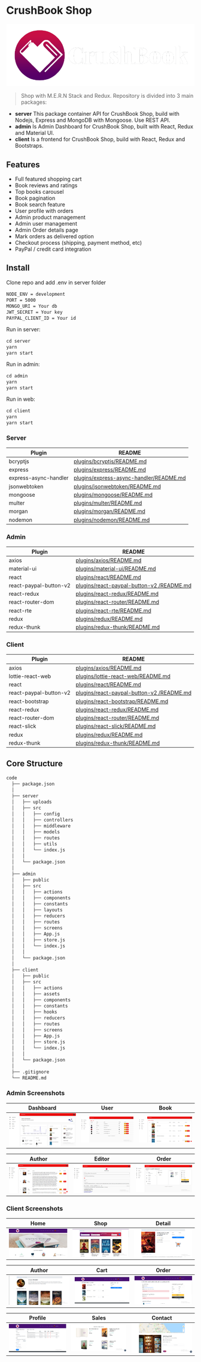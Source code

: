 # CrushBook Shop
![CrushBook](https://github.com/Ren0503/crushbook-js-ecommerce/blob/master/client/src/assets/images/header.png)
> Shop with M.E.R.N Stack and Redux. Repository is divided into 3 main packages: 
- **server** This package container API for CrushBook Shop, build with Nodejs, Express and MongoDB with Mongoose. Use REST API.
- **admin** Is Admin Dashboard for CrushBook Shop, built with React, Redux and Material UI.
- **client** Is a frontend for CrushBook Shop, build with React, Redux and Bootstraps.

## Features

- Full featured shopping cart
- Book reviews and ratings
- Top books carousel
- Book pagination
- Book search feature
- User profile with orders
- Admin product management
- Admin user management
- Admin Order details page
- Mark orders as delivered option
- Checkout process (shipping, payment method, etc)
- PayPal / credit card integration

## Install

Clone repo and add .env in server folder

```
NODE_ENV = development
PORT = 5000
MONGO_URI = Your db
JWT_SECRET = Your key
PAYPAL_CLIENT_ID = Your id
```

Run in server:

```
cd server
yarn
yarn start
```

Run in admin:

```
cd admin
yarn
yarn start
```

Run in web:

```
cd client
yarn
yarn start
```

### Server

| Plugin | README |
| ------ | ------ |
| bcryptjs | [plugins/bcryptjs/README.md](https://github.com/dcodeIO/bcrypt.js/blob/master/README.md) |
| express | [plugins/express/README.md](https://github.com/expressjs/express/blob/master/Readme.md) |
| express-async-handler | [plugins/express-async-handler/README.md](https://github.com/abazhenov/express-async-handler/blob/master/README.md) |
| jsonwebtoken | [plugins/jsonwebtoken/README.md](https://github.com/auth0/node-jsonwebtoken/blob/master/README.md) |
| mongoose | [plugins/mongoose/README.md](https://github.com/Automattic/mongoose/blob/master/README.md) |
| multer | [plugins/multer/README.md](https://github.com/expressjs/multer/blob/master/README.md)|
| morgan | [plugins/morgan/README.md](https://github.com/expressjs/morgan/blob/master/README.md) |
| nodemon | [plugins/nodemon/README.md](https://github.com/remy/nodemon/blob/master/README.md) |

### Admin

| Plugin | README |
| ------ | ------ |
| axios | [plugins/axios/README.md](https://github.com/axios/axios/blob/master/README.md) |
| material-ui | [plugins/material-ui/README.md](https://github.com/mui-org/material-ui/blob/next/README.md) |
| react | [plugins/react/README.md](https://github.com/facebook/react/blob/master/README.md) |
| react-paypal-button-v2 | [plugins/react-paypal-button-v2 /README.md](https://github.com/luehang/react-paypal-button-v2/blob/master/README.md) |
| react-redux | [plugins/react-redux/README.md](https://github.com/reduxjs/react-redux) |
| react-router-dom | [plugins/react-router/README.md](https://github.com/ReactTraining/react-router/blob/master/README.md) |
| react-rte | [plugins/react-rte/README.md](https://github.com/sstur/react-rte/blob/master/README.md) |
| redux | [plugins/redux/README.md](https://github.com/reduxjs/redux)|
| redux-thunk | [plugins/redux-thunk/README.md](https://github.com/reduxjs/redux-thunk/blob/master/README.md) |

### Client

| Plugin | README |
| ------ | ------ |
| axios | [plugins/axios/README.md](https://github.com/axios/axios/blob/master/README.md) |
| lottie-react-web | [plugins/lottie-react-web/README.md](https://github.com/felippenardi/lottie-react-web/blob/master/README.md) |
| react | [plugins/react/README.md](https://github.com/facebook/react/blob/master/README.md) |
| react-paypal-button-v2 | [plugins/react-paypal-button-v2 /README.md](https://github.com/luehang/react-paypal-button-v2/blob/master/README.md) |
| react-bootstrap | [plugins/react-bootstrap/README.md](https://github.com/react-bootstrap/react-bootstrap/blob/master/README.md) |
| react-redux | [plugins/react-redux/README.md](https://github.com/reduxjs/react-redux) |
| react-router-dom | [plugins/react-router/README.md](https://github.com/ReactTraining/react-router/blob/master/README.md) |
| react-slick | [plugins/react-slick/README.md](https://github.com/akiran/react-slick) |
| redux | [plugins/redux/README.md](https://github.com/reduxjs/redux)|
| redux-thunk | [plugins/redux-thunk/README.md](https://github.com/reduxjs/redux-thunk/blob/master/README.md) |

## Core Structure
    code
      ├── package.json
      │
      ├── server
      │   ├── uploads
      │   ├── src
      │   │   ├── config
      │   │   ├── controllers
      │   │   ├── middleware
      │   │   ├── models
      │   │   ├── routes
      │   │   ├── utils
      │   │   └── index.js
      │   │
      │   └── package.json
      │
      ├── admin
      │   ├── public
      │   ├── src
      │   │   ├── actions
      │   │   ├── components
      │   │   ├── constants
      │   │   ├── layouts
      │   │   ├── reducers
      │   │   ├── routes
      │   │   ├── screens
      │   │   ├── App.js
      │   │   ├── store.js
      │   │   └── index.js
      │   │
      │   └── package.json
      │
      ├── client
      │   ├── public
      │   ├── src
      │   │   ├── actions
      │   │   ├── assets
      │   │   ├── components
      │   │   ├── constants
      │   │   ├── hooks
      │   │   ├── reducers
      │   │   ├── routes
      │   │   ├── screens
      │   │   ├── App.js
      │   │   ├── store.js
      │   │   └── index.js
      │   │
      │   └── package.json
      │
      ├── .gitignore
      └── README.md

### Admin Screenshots
|                                        Dashboard                                        |                                        User                                        |                                        Book                                        |
| :--------------------------------------------------------------------------------: | :------------------------------------------------------------------------------------: | :-----------------------------------------------------------------------------------: |
| ![](https://github.com/Ren0503/crushbook-js-ecommerce/blob/master/client/src/assets/images/screenshots/dashboard.png) | ![](https://github.com/Ren0503/crushbook-js-ecommerce/blob/master/client/src/assets/images/screenshots/userlist.png) | ![](https://github.com/Ren0503/crushbook-js-ecommerce/blob/master/client/src/assets/images/screenshots/booklist.png) |

|                                        Author                                        |                                        Editor                                        |                                        Order                                        |
| :--------------------------------------------------------------------------------: | :------------------------------------------------------------------------------------: | :-----------------------------------------------------------------------------------: |
| ![](https://github.com/Ren0503/crushbook-js-ecommerce/blob/master/client/src/assets/images/screenshots/authorlist.png) | ![](https://github.com/Ren0503/crushbook-js-ecommerce/blob/master/client/src/assets/images/screenshots/editor.png) | ![](https://github.com/Ren0503/crushbook-js-ecommerce/blob/master/client/src/assets/images/screenshots/ordermanage.png) |

### Client Screenshots
|                                        Home                                        |                                        Shop                                        |                                        Detail                                        |
| :--------------------------------------------------------------------------------: | :------------------------------------------------------------------------------------: | :-----------------------------------------------------------------------------------: |
| ![](https://github.com/Ren0503/crushbook-js-ecommerce/blob/master/client/src/assets/images/screenshots/home.png) | ![](https://github.com/Ren0503/crushbook-js-ecommerce/blob/master/client/src/assets/images/screenshots/book.png) | ![](https://github.com/Ren0503/crushbook-js-ecommerce/blob/master/client/src/assets/images/screenshots/detail.png) |

|                                        Author                                        |                                        Cart                                        |                                        Order                                        |
| :--------------------------------------------------------------------------------: | :------------------------------------------------------------------------------------: | :-----------------------------------------------------------------------------------: |
| ![](https://github.com/Ren0503/crushbook-js-ecommerce/blob/master/client/src/assets/images/screenshots/author.png) | ![](https://github.com/Ren0503/crushbook-js-ecommerce/blob/master/client/src/assets/images/screenshots/cart.png) | ![](https://github.com/Ren0503/crushbook-js-ecommerce/blob/master/client/src/assets/images/screenshots/order.png) |

|                                        Profile                                        |                                        Sales                                        |                                        Contact                                        |
| :--------------------------------------------------------------------------------: | :------------------------------------------------------------------------------------: | :-----------------------------------------------------------------------------------: |
| ![](https://github.com/Ren0503/crushbook-js-ecommerce/blob/master/client/src/assets/images/screenshots/profile.png) | ![](https://github.com/Ren0503/crushbook-js-ecommerce/blob/master/client/src/assets/images/screenshots/sales.png) | ![](https://github.com/Ren0503/crushbook-js-ecommerce/blob/master/client/src/assets/images/screenshots/contact.png) |